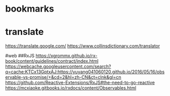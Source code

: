 # bookmarks
# translate
https://translate.google.com/
https://www.collinsdictionary.com/translator

#web
##RxJS
https://xgrommx.github.io/rx-book/content/guidelines/contract/index.html
https://webcache.googleusercontent.com/search?q=cache:KTCx13GptxAJ:https://yuyang041060120.github.io/2016/05/16/observable-vs-promise/+&cd=2&hl=zh-CN&ct=clnk&gl=cn
https://github.com/Reactive-Extensions/RxJS#the-need-to-go-reactive
https://mcxiaoke.gitbooks.io/rxdocs/content/Observables.html

